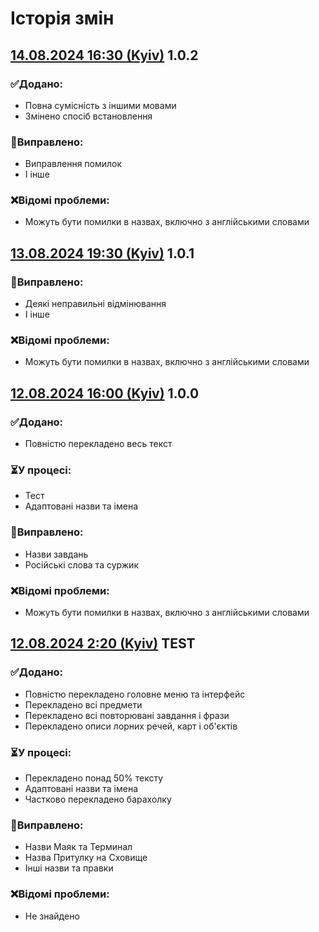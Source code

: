# Історія змін
## [14.08.2024 16:30 (Kyiv)](https://github.com/dyeness/SPT_UA_Lang/releases/tag/1.0.2) 1.0.2
### ✅Додано: 
- Повна сумісність з іншими мовами
- Змінено спосіб встановлення
### 🔧Виправлено:
- Виправлення помилок
- І інше
### ❌Відомі проблеми:
- Можуть бути помилки в назвах, включно з англійськими словами
##
## [13.08.2024 19:30 (Kyiv)](https://github.com/dyeness/SPT_UA_Lang/releases/tag/1.0.1) 1.0.1
### 🔧Виправлено:
- Деякі неправильні відмінювання
- І інше
### ❌Відомі проблеми:
- Можуть бути помилки в назвах, включно з англійськими словами
##
## [12.08.2024 16:00 (Kyiv)](https://github.com/dyeness/SPT_UA_Lang/releases/tag/1.0.0) 1.0.0
### ✅Додано: 
- Повністю перекладено весь текст
### ⏳У процесі:
- Тест
- Адаптовані назви та імена
### 🔧Виправлено:
- Назви завдань
- Російські слова та суржик
### ❌Відомі проблеми:
- Можуть бути помилки в назвах, включно з англійськими словами
##
## [12.08.2024 2:20 (Kyiv)]() TEST
### ✅Додано: 
- Повністю перекладено головне меню та інтерфейс
- Перекладено всі предмети
- Перекладено всі повторювані завдання і фрази
- Перекладено описи лорних речей, карт і об'єктів
### ⏳У процесі:
- Перекладено понад 50% тексту
- Адаптовані назви та імена
- Частково перекладено барахолку
### 🔧Виправлено:
- Назви Маяк та Терминал
- Назва Притулку на Сховище
- Iншi назви та правки
### ❌Відомі проблеми:
- Не знайдено

